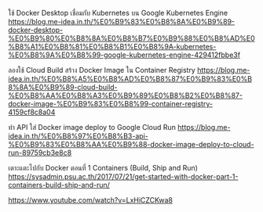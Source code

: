 
ใช้ Docker Desktop เชื่อมกับ Kubernetes บน Google Kubernetes Engine
https://blog.me-idea.in.th/%E0%B9%83%E0%B8%8A%E0%B9%89-docker-desktop-%E0%B9%80%E0%B8%8A%E0%B8%B7%E0%B9%88%E0%B8%AD%E0%B8%A1%E0%B8%81%E0%B8%B1%E0%B8%9A-kubernetes-%E0%B8%9A%E0%B8%99-google-kubernetes-engine-429412fbbe3f


ลองใช้ Cloud Build สร้าง Docker Image ใน Container Registry
https://blog.me-idea.in.th/%E0%B8%A5%E0%B8%AD%E0%B8%87%E0%B9%83%E0%B8%8A%E0%B9%89-cloud-build-%E0%B8%AA%E0%B8%A3%E0%B9%89%E0%B8%B2%E0%B8%87-docker-image-%E0%B9%83%E0%B8%99-container-registry-4159cf8c8a04


ทำ API ใส่ Docker image deploy to Google Cloud Run
https://blog.me-idea.in.th/%E0%B8%97%E0%B8%B3-api-%E0%B9%83%E0%B8%AA%E0%B9%88-docker-image-deploy-to-cloud-run-89759cb3e8c8


เตาะแตะไปกับ Docker ตอนที่ 1 Containers (Build, Ship and Run)
https://sysadmin.psu.ac.th/2017/07/21/get-started-with-docker-part-1-containers-build-ship-and-run/



https://www.youtube.com/watch?v=LxHiCZCKwa8

